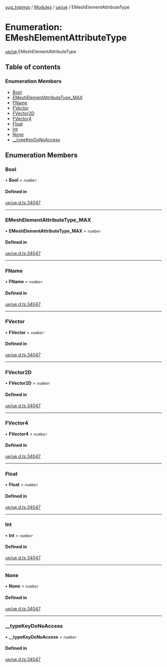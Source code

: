 [yug_typings](../README.md) / [Modules](../modules.md) / [ue/ue](../modules/ue_ue.md) / EMeshElementAttributeType

# Enumeration: EMeshElementAttributeType

[ue/ue](../modules/ue_ue.md).EMeshElementAttributeType

## Table of contents

### Enumeration Members

- [Bool](ue_ue.EMeshElementAttributeType.md#bool)
- [EMeshElementAttributeType\_MAX](ue_ue.EMeshElementAttributeType.md#emeshelementattributetype_max)
- [FName](ue_ue.EMeshElementAttributeType.md#fname)
- [FVector](ue_ue.EMeshElementAttributeType.md#fvector)
- [FVector2D](ue_ue.EMeshElementAttributeType.md#fvector2d)
- [FVector4](ue_ue.EMeshElementAttributeType.md#fvector4)
- [Float](ue_ue.EMeshElementAttributeType.md#float)
- [Int](ue_ue.EMeshElementAttributeType.md#int)
- [None](ue_ue.EMeshElementAttributeType.md#none)
- [\_\_typeKeyDoNoAccess](ue_ue.EMeshElementAttributeType.md#__typekeydonoaccess)

## Enumeration Members

### Bool

• **Bool** = `number`

#### Defined in

[ue/ue.d.ts:34047](https://github.com/YugMetaverse/yug_typings/blob/25cad34/ue/ue.d.ts#L34047)

___

### EMeshElementAttributeType\_MAX

• **EMeshElementAttributeType\_MAX** = `number`

#### Defined in

[ue/ue.d.ts:34047](https://github.com/YugMetaverse/yug_typings/blob/25cad34/ue/ue.d.ts#L34047)

___

### FName

• **FName** = `number`

#### Defined in

[ue/ue.d.ts:34047](https://github.com/YugMetaverse/yug_typings/blob/25cad34/ue/ue.d.ts#L34047)

___

### FVector

• **FVector** = `number`

#### Defined in

[ue/ue.d.ts:34047](https://github.com/YugMetaverse/yug_typings/blob/25cad34/ue/ue.d.ts#L34047)

___

### FVector2D

• **FVector2D** = `number`

#### Defined in

[ue/ue.d.ts:34047](https://github.com/YugMetaverse/yug_typings/blob/25cad34/ue/ue.d.ts#L34047)

___

### FVector4

• **FVector4** = `number`

#### Defined in

[ue/ue.d.ts:34047](https://github.com/YugMetaverse/yug_typings/blob/25cad34/ue/ue.d.ts#L34047)

___

### Float

• **Float** = `number`

#### Defined in

[ue/ue.d.ts:34047](https://github.com/YugMetaverse/yug_typings/blob/25cad34/ue/ue.d.ts#L34047)

___

### Int

• **Int** = `number`

#### Defined in

[ue/ue.d.ts:34047](https://github.com/YugMetaverse/yug_typings/blob/25cad34/ue/ue.d.ts#L34047)

___

### None

• **None** = `number`

#### Defined in

[ue/ue.d.ts:34047](https://github.com/YugMetaverse/yug_typings/blob/25cad34/ue/ue.d.ts#L34047)

___

### \_\_typeKeyDoNoAccess

• **\_\_typeKeyDoNoAccess** = `number`

#### Defined in

[ue/ue.d.ts:34047](https://github.com/YugMetaverse/yug_typings/blob/25cad34/ue/ue.d.ts#L34047)
